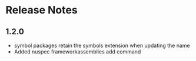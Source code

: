 # Release Notes

## 1.2.0
* symbol packages retain the symbols extension when updating the name
* Added nuspec frameworkassemblies add command
